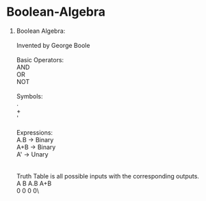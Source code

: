 # Boolean-Algebra

1. Boolean Algebra:\
\
Invented by George Boole\
\
Basic Operators:\
AND\
OR\
NOT\
\
Symbols:\
.\
+\
'\
\
Expressions:\
A.B -> Binary\
A+B -> Binary\
A' -> Unary\
\
\
Truth Table is all possible inputs with the corresponding outputs.\
A    B    A.B   A+B\
0    0     0     0\
    
    
